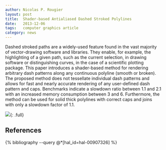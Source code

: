 ```yaml
---
author: Nicolas P. Rougier
layout: post
title:  Shader-based Antialiased Dashed Stroked Polylines
date:   2013-12-06
tags:   computer graphics article
category: news
---
```


Dashed stroked paths are a widely-used feature found in the vast majority of
vector-drawing software and libraries. They enable, for example, the
highlighting of a given path, such as the current selection, in drawing
software or distinguishing curves, in the case of a scientific plotting
package. This paper introduces a shader-based method for rendering arbitrary
dash patterns along any continuous polyline (smooth or broken). The proposed
method does not tessellate individual dash patterns and allows for fast and
nearly accurate rendering of any user-defined dash pattern and caps. Benchmarks
indicate a slowdown ratio between 1.1 and 2.1 with an increased memory
consumption between 3 and 6. Furthermore, the method can be used for solid
thick polylines with correct caps and joins with only a slowdown factor of 1.1.

![]({{site.baseurl}}/images/JCGT-2.png){: .full}

## References

{% bibliography --query @*[hal_id=hal-00907326] %}
